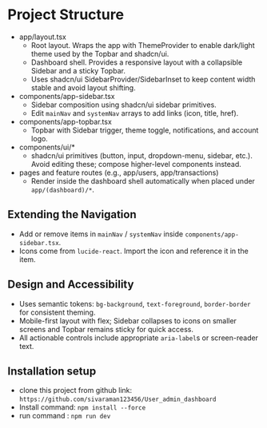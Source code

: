 # Project Structure

- app/layout.tsx
  - Root layout. Wraps the app with ThemeProvider to enable dark/light theme used by the Topbar and shadcn/ui.
  - Dashboard shell. Provides a responsive layout with a collapsible Sidebar and a sticky Topbar.
  - Uses shadcn/ui SidebarProvider/SidebarInset to keep content width stable and avoid layout shifting.
- components/app-sidebar.tsx
  - Sidebar composition using shadcn/ui sidebar primitives. 
  - Edit `mainNav` and `systemNav` arrays to add links (icon, title, href).
- components/app-topbar.tsx
  - Topbar with Sidebar trigger, theme toggle, notifications, and account logo.
- components/ui/*
  - shadcn/ui primitives (button, input, dropdown-menu, sidebar, etc.). Avoid editing these; compose higher-level components instead.
- pages and feature routes (e.g., app/users, app/transactions)
  - Render inside the dashboard shell automatically when placed under `app/(dashboard)/*`.

## Extending the Navigation

- Add or remove items in `mainNav` / `systemNav` inside `components/app-sidebar.tsx`.
- Icons come from `lucide-react`. Import the icon and reference it in the item.

## Design and Accessibility

- Uses semantic tokens: `bg-background`, `text-foreground`, `border-border` for consistent theming.
- Mobile-first layout with flex; Sidebar collapses to icons on smaller screens and Topbar remains sticky for quick access.
- All actionable controls include appropriate `aria-label`s or screen-reader text.

## Installation setup

- clone this project from github link:  `https://github.com/sivaraman123456/User_admin_dashboard`
- Install command: `npm install --force`
- run command : `npm run dev`


